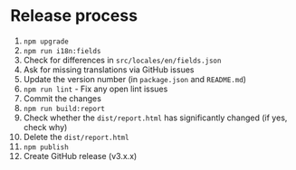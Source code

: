 # Release process

1. `npm upgrade`
2. `npm run i18n:fields`
1. Check for differences in `src/locales/en/fields.json`
2. Ask for missing translations via GitHub issues
3. Update the version number (in `package.json` and `README.md`)
4. `npm run lint` - Fix any open lint issues
5. Commit the changes
6. `npm run build:report`
1. Check whether the `dist/report.html` has significantly changed (if yes, check why)
2. Delete the `dist/report.html`
7. `npm publish`
8. Create GitHub release (v3.x.x)
